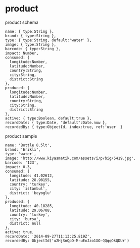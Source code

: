 # product

product schema

    name: { type:String },
    brand: { type:String },
    type: { type:String, default:'water' },
    image: { type:String },
    barcode: { type:String },
    impact: Number,
    consumed: {
      longitude:Number,
      latitude:Number,
      country:String,
      city:String,
      district:String
    },
    produced: {
      longitude:Number,
      latitude:Number,
      country:String,
      city:String,
      district:String
    },
    active: { type:Boolean, default:true },
    recordDate: { type:Date, "default":Date.now },
    recordedBy: { type:ObjectId, index:true, ref:'user' }

product sample

    name: 'Bottle 0.5lt',
    brand: 'Erikli',
    type: 'water',
    image: 'http://www.kiyasmatik.com/assets/i/p/big/5419.jpg',
    barcode: '123',
    impact: 0.3,
    consumed: {
      longitude: 41.02612,
      latitude: 28.98155,
      country: 'turkey',
      city: 'istanbul',
      district: 'beyoglu'
    },
    produced: {
      longitude: 40.18285,
      latitude: 29.06708,
      country: 'turkey',
      city: 'bursa',
      district: null
    },
    active: true,
    recordDate: '2014-09-27T11:13:25.819Z',
    recordedBy: ObjectId('u2HjSnQpD-M-uEoJzo1XO-QQqqOkQDUr')